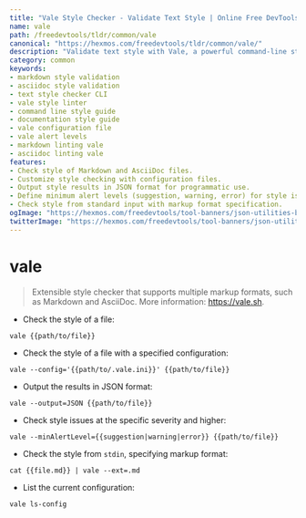 ```yaml
---
title: "Vale Style Checker - Validate Text Style | Online Free DevTools by Hexmos"
name: vale
path: /freedevtools/tldr/common/vale
canonical: "https://hexmos.com/freedevtools/tldr/common/vale/"
description: "Validate text style with Vale, a powerful command-line style checker for Markdown and AsciiDoc files. Ensure consistency and quality in your writing. Free online tool, no registration required."
category: common
keywords:
- markdown style validation
- asciidoc style validation
- text style checker CLI
- vale style linter
- command line style guide
- documentation style guide
- vale configuration file
- vale alert levels
- markdown linting vale
- asciidoc linting vale
features:
- Check style of Markdown and AsciiDoc files.
- Customize style checking with configuration files.
- Output style results in JSON format for programmatic use.
- Define minimum alert levels (suggestion, warning, error) for style issues.
- Check style from standard input with markup format specification.
ogImage: "https://hexmos.com/freedevtools/tool-banners/json-utilities-banner.png"
twitterImage: "https://hexmos.com/freedevtools/tool-banners/json-utilities-banner.png"
---
```


# vale

> Extensible style checker that supports multiple markup formats, such as Markdown and AsciiDoc.
> More information: <https://vale.sh>.

- Check the style of a file:

`vale {{path/to/file}}`

- Check the style of a file with a specified configuration:

`vale --config='{{path/to/.vale.ini}}' {{path/to/file}}`

- Output the results in JSON format:

`vale --output=JSON {{path/to/file}}`

- Check style issues at the specific severity and higher:

`vale --minAlertLevel={{suggestion|warning|error}} {{path/to/file}}`

- Check the style from `stdin`, specifying markup format:

`cat {{file.md}} | vale --ext=.md`

- List the current configuration:

`vale ls-config`
